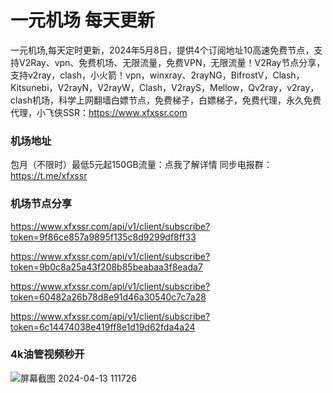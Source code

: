 # 一元机场 每天更新

一元机场,每天定时更新，2024年5月8日，提供4个订阅地址10高速免费节点，支持V2Ray、vpn、免费机场、无限流量，免费VPN，无限流量！V2Ray节点分享，支持v2ray，clash，小火箭！vpn，winxray、2rayNG，BifrostV，Clash，Kitsunebi，V2rayN，V2rayW，Clash，V2rayS，Mellow，Qv2ray，v2ray，clash机场，科学上网翻墙白嫖节点，免费梯子，白嫖梯子，免费代理，永久免费代理，小飞侠SSR：https://www.xfxssr.com
### 机场地址

包月（不限时）最低5元起150GB流量：点我了解详情
同步电报群：https://t.me/xfxssr

### 机场节点分享

https://www.xfxssr.com/api/v1/client/subscribe?token=9f86ce857a9895f135c8d9299df8ff33

https://www.xfxssr.com/api/v1/client/subscribe?token=9b0c8a25a43f208b85beabaa3f8eada7

https://www.xfxssr.com/api/v1/client/subscribe?token=60482a26b78d8e91d46a30540c7c7a28

https://www.xfxssr.com/api/v1/client/subscribe?token=6c14474038e419ff8e1d19d62fda4a24

### 4k油管视频秒开

![屏幕截图 2024-04-13 111726](https://github.com/xfxssr/ssnode/assets/160599155/38ebd832-e0a3-40fc-a3be-008cf5103b34)


